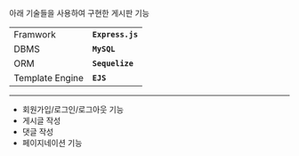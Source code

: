 아래 기술들을 사용하여 구현한 게시판 기능<br>
<table>
  <tr>
    <td>Framwork</td>
    <td><code><b>Express.js</code></td>
  </tr>
    <tr>
    <td>DBMS</td>
    <td><code><b>MySQL</code></td>
  </tr>
  <tr>
    <td>ORM</td>
    <td><code><b>Sequelize</code></td>
  </tr>
    <tr>
    <td>Template Engine</td>
    <td><code><b>EJS</code></td>
  </tr>
</table>
   
***
      
- 회원가입/로그인/로그아웃 기능
- 게시글 작성
- 댓글 작성
- 페이지네이션 기능
